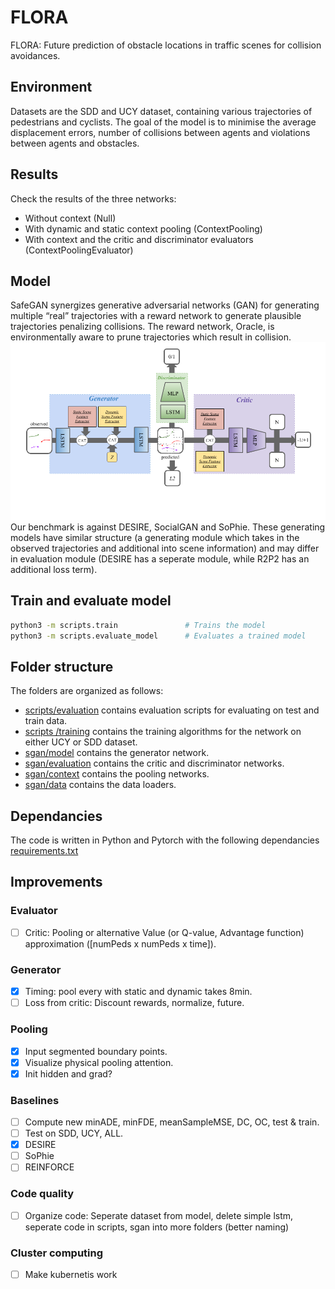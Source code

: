 # FLORA

FLORA: Future prediction of obstacle locations in traffic scenes for collision avoidances.

## Environment
Datasets are the SDD and UCY dataset, containing various trajectories of pedestrians and cyclists. The goal of the model is to minimise the average displacement errors, number of collisions between agents and violations between agents and obstacles. 

## Results
Check the results of the three networks:
- Without context (Null)
- With dynamic and static context pooling (ContextPooling)
- With context and the critic and discriminator evaluators (ContextPoolingEvaluator)

## Model 
SafeGAN synergizes generative adversarial networks (GAN) for generating multiple “real” trajectories with a reward network to generate plausible trajectories penalizing collisions. The reward network, Oracle, is environmentally aware to prune trajectories which result in collision.
![safeGAN](architecture.png)
Our benchmark is against DESIRE, SocialGAN and SoPhie. These generating models have similar structure (a generating module which takes in the observed trajectories and additional into scene information) and may differ in evaluation module (DESIRE has a seperate module, while R2P2 has an additional loss term). 

## Train and evaluate model
```bash
python3 -m scripts.train               # Trains the model
python3 -m scripts.evaluate_model      # Evaluates a trained model
```

## Folder structure
The folders are organized as follows:
- [scripts/evaluation](scripts/evaluation) contains evaluation scripts for evaluating on test and train data.
- [scripts /training](scripts/training) contains the training algorithms for the network on either UCY or SDD dataset.
- [sgan/model](sgan/model) contains the generator network. 
- [sgan/evaluation](sgan/evaluation) contains the critic and discriminator networks. 
- [sgan/context](sgan/context) contains the pooling networks. 
- [sgan/data](sgan/data) contains the data loaders. 

## Dependancies
The code is written in Python and Pytorch with the following dependancies [requirements.txt](requirements.txt)


## Improvements
### Evaluator
- [ ] Critic: Pooling or alternative Value (or Q-value, Advantage function) approximation ([numPeds x numPeds x time]).

### Generator
- [X] Timing: pool every with static and dynamic takes 8min.
- [ ] Loss from critic: Discount rewards, normalize, future.

### Pooling
- [X] Input segmented boundary points.
- [X] Visualize physical pooling attention. 
- [X] Init hidden and grad?

### Baselines
- [ ] Compute new minADE, minFDE, meanSampleMSE, DC, OC, test & train. 
- [ ] Test on SDD, UCY, ALL.
- [X] DESIRE
- [ ] SoPhie
- [ ] REINFORCE

### Code quality
- [ ] Organize code: Seperate dataset from model, delete simple lstm, seperate code in scripts, sgan into more folders (better naming)

### Cluster computing
- [ ] Make kubernetis work
 
